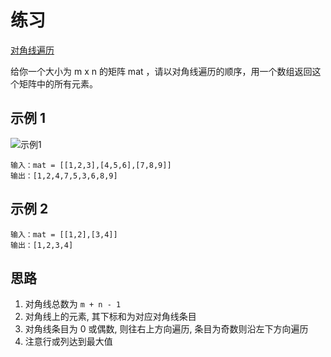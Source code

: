 # 练习

[对角线遍历](https://leetcode.cn/leetbook/read/array-and-string/cuxq3/)

给你一个大小为 m x n 的矩阵 mat ，请以对角线遍历的顺序，用一个数组返回这个矩阵中的所有元素。

## 示例 1

![示例1](https://assets.leetcode.com/uploads/2021/04/10/diag1-grid.jpg)

```text
输入：mat = [[1,2,3],[4,5,6],[7,8,9]]
输出：[1,2,4,7,5,3,6,8,9]
```

## 示例 2

```text
输入：mat = [[1,2],[3,4]]
输出：[1,2,3,4]
```

## 思路

1. 对角线总数为 `m + n - 1`
2. 对角线上的元素, 其下标和为对应对角线条目
3. 对角线条目为 0 或偶数, 则往右上方向遍历, 条目为奇数则沿左下方向遍历
4. 注意行或列达到最大值
